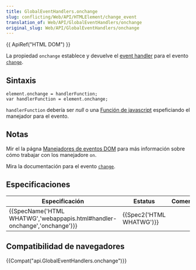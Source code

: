 ```yaml
---
title: GlobalEventHandlers.onchange
slug: conflicting/Web/API/HTMLElement/change_event
translation_of: Web/API/GlobalEventHandlers/onchange
original_slug: Web/API/GlobalEventHandlers/onchange
---
```

{{ ApiRef("HTML DOM") }}

La propiedad `onchange` establece y devuelve el [event handler](/docs/Web/Guide/Events/Event_handlers) para el evento [`change`](/es/docs/Web/Reference/Events/change).

## Sintaxis

```
element.onchange = handlerFunction;
var handlerFunction = element.onchange;
```

`handlerFunction` debería ser _null_ o una [Función de javascript](/es/docs/Web/JavaScript/Reference/Functions) espeficiando el manejador para el evento.

## Notas

Mir el la págna [Manejadores de eventos DOM](/es/docs/Web/Guide/Events/Event_handlers) para más información sobre cómo trabajar con los manejadore `on`.

Mira la documentación para el evento [`change`](/es/docs/Web/Reference/Events/change).

## Especificaciones

| Especificación                                                                                   | Estatus                          | Comentario |
| ------------------------------------------------------------------------------------------------ | -------------------------------- | ---------- |
| {{SpecName('HTML WHATWG','webappapis.html#handler-onchange','onchange')}} | {{Spec2('HTML WHATWG')}} |            |

## Compatibilidad de navegadores

{{Compat("api.GlobalEventHandlers.onchange")}}
